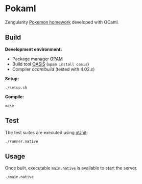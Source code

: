 # Pokaml

Zengularity [Pokemon homework](https://docs.google.com/a/zenexity.com/document/d/1DZv8v_iCsZiWGbFasBIJoGKQor9CtStwOo4Z21osn1Q/edit?usp=sharing) developed with OCaml.

## Build

**Development environment:**

- Package manager [OPAM](https://opam.ocaml.org/)
- Build tool [OASIS](https://ocaml.org/learn/tutorials/setting_up_with_oasis.html) (`opam install oasis`)
- Compiler *ocamlbuild* (tested with 4.02.x)

**Setup:**

    ./setup.sh

**Compile:**

    make

## Test

The test suites are executed using [oUnit](http://ounit.forge.ocamlcore.org/): 

    ./runner.native

## Usage

Once built, executable `main.native` is available to start the server.

    ./main.native
